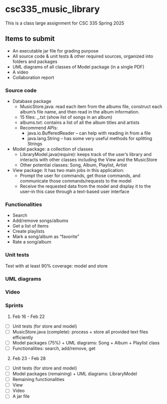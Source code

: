 # csc335_music_library
This is a class large assignment for CSC 335 Spring 2025

## Items to submit
- An executable jar file for grading purpose
- All source code & unit tests & other required sources, organized into folders and packages
- UML diagrams of all classes of Model package (in a single PDF)
- A video
- Collaboration report

### Source code
- Database package
  - MusicStore.java: read each item from the albums file, construct each album’s file name, and then read in the album information. 
  - 15 files: <album title>_<artist>.txt (show list of songs in an album)
  - albums.txt: contains a list of all the album titles and artists
  - Recommend APIs: 
    -  java.io.BufferedReader – can help with reading in from a file
    -  java.lang.String – has some very useful methods for splitting Strings 
- Model package: a collection of classes
  - LibraryModel.java(require): keeps track of the user’s library and interacts with other classes including the View and the MusicStore
  - Other potential classes: Song, Album, Playlist, Artist
- View package: It has two main jobs in this application: 
  - Prompt the user for commands, get those commands, and communicate those commands/requests to the model 
  - Receive the requested data from the model and display it to the user–in this case through a text-based user interface
### Functionalities

- Search
- Add/remove songs/albums
- Get a list of items
- Create playlists
- Mark a song/album as “favorite”
- Rate a song/album

### Unit tests
Test with at least 90% coverage: model and store

### UML diagrams

### Video

### Sprints
1. Feb 16 - Feb 22
  - [ ] Unit tests (for store and model)
  - [ ] MusicStore.java (complete): process + store all provided text files efficiently
  - [ ] Model packages (75%) + UML diagrams: Song + Album + Playlist class
  - [ ] Functionalities: search, add/remove, get
2. Feb 23 - Feb 28
  - [ ] Unit tests (for store and model)
  - [ ] Model packages (remaining) + UML diagrams: LibraryModel
  - [ ] Remaining functionalities
  - [ ] View
  - [ ] Video
  - [ ] A jar file
